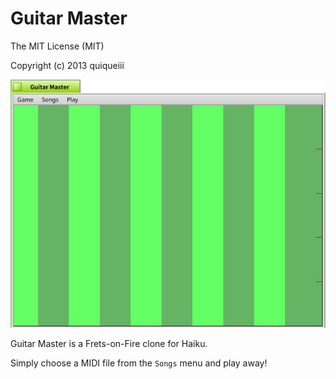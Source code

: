 # Guitar Master
The MIT License (MIT)

Copyright (c) 2013 quiqueiii

![Screenshot](Screenshot.png)

Guitar Master is a Frets-on-Fire clone for Haiku.

Simply choose a MIDI file from the `Songs` menu and play away!
